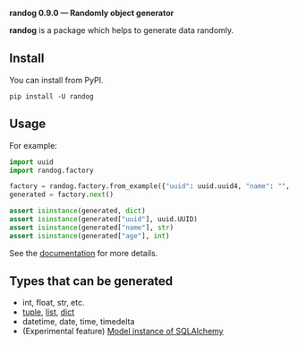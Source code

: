 **randog 0.9.0 — Randomly object generator**

**randog** is a package which helps to generate data randomly.

## Install

You can install from PyPI.

```shell
pip install -U randog
```

## Usage
For example:

```python
import uuid
import randog.factory

factory = randog.factory.from_example({"uuid": uuid.uuid4, "name": "", "age": 20})
generated = factory.next()

assert isinstance(generated, dict)
assert isinstance(generated["uuid"], uuid.UUID)
assert isinstance(generated["name"], str)
assert isinstance(generated["age"], int)
```

See the [documentation](https://unaguna.github.io/random-obj-generator/en/) for more details.


## Types that can be generated

- int, float, str, etc.
- [tuple](https://unaguna.github.io/random-obj-generator/en/doc.list_factory.html), [list](https://unaguna.github.io/random-obj-generator/en/doc.list_factory.html), [dict](https://unaguna.github.io/random-obj-generator/en/doc.dict_factory.html)
- datetime, date, time, timedelta
- (Experimental feature) [Model instance of SQLAlchemy](https://unaguna.github.io/random-obj-generator/en/doc.sqlalchemy.html)
